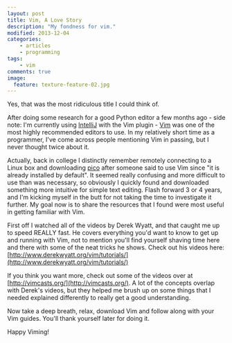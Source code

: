 ```yaml
---
layout: post
title: Vim, A Love Story
description: "My fondness for vim."
modified: 2013-12-04
categories:
    - articles
    - programming
tags:
    - vim
comments: true
image:
  feature: texture-feature-02.jpg
---
```


Yes, that was the most ridiculous title I could think of.

After doing some research for a good Python editor a few months ago - side note: I'm currently using [IntelliJ](http://www.jetbrains.com/idea/) with the Vim plugin - [Vim](http://www.vim.org/download.php) was one of the most highly recommended editors to use. In my relatively short time as a programmer, I've come across people mentioning Vim in passing, but I never thought twice about it.

Actually, back in college I distinctly remember remotely connecting to a Linux box and downloading [pico](http://en.wikipedia.org/wiki/Pico_(text_editor)) after someone said to use Vim since "it is already installed by default". It seemed really confusing and more difficult to use than was necessary, so obviously I quickly found and downloaded something more intuitive for simple text editing. Flash forward 3 or 4 years, and I'm kicking myself in the butt for not taking the time to investigate it further. My goal now is to share the resources that I found were most useful in getting familiar with Vim.

First off I watched all of the videos by Derek Wyatt, and that caught me up to speed REALLY fast. He covers everything you'd want to know to get up and running with Vim, not to mention you'll find yourself shaving time here and there with some of the neat tricks he shows. Check out his videos here: [http://www.derekwyatt.org/vim/tutorials/](http://www.derekwyatt.org/vim/tutorials/)

If you think you want more, check out some of the videos over at [http://vimcasts.org/](http://vimcasts.org/). A lot of the concepts overlap with Derek's videos, but they helped me brush up on some things that I needed explained differently to really get a good understanding.

Now take a deep breath, relax, download Vim and follow along with your Vim guides. You'll thank yourself later for doing it.

Happy Viming!
